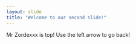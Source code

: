 ```yaml
---
layout: slide
title: "Welcome to our second slide!"
---
```

Mr Zordexxx is top!
Use the left arrow to go back!
